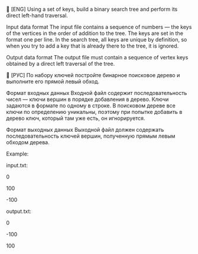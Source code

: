 🔸 [ENG] Using a set of keys, build a binary search tree and perform its direct left-hand traversal.

Input data format
The input file contains a sequence of numbers — the keys of the vertices in the order of addition to the tree. The keys are set in the format one per line.
In the search tree, all keys are unique by definition, so when you try to add a key that is already there to the tree, it is ignored.

Output data format
The output file must contain a sequence of vertex keys obtained by a direct left traversal of the tree.

🔸 [РУС] По набору ключей постройте бинарное поисковое дерево и выполните его прямой левый обход.

Формат входных данных
Входной файл содержит последовательность чисел — ключи вершин в порядке добавления в дерево. Ключи задаются в формате по одному в строке.
В поисковом дереве все ключи по определению уникальны, поэтому при попытке добавить в дерево ключ, который там уже есть, он игнорируется.

Формат выходных данных
Выходной файл должен содержать последовательность ключей вершин, полученную прямым левым обходом дерева.

Example: 

input.txt:

0

100

-100

output.txt: 

0

-100

100
